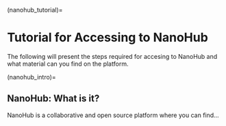 (nanohub_tutorial)=
# Tutorial for Accessing to NanoHub

The following will present the steps required for accesing to NanoHub and what material can you find on the platform.

(nanohub_intro)=
## NanoHub: What is it?

NanoHub is a collaborative and open source platform where you can find...